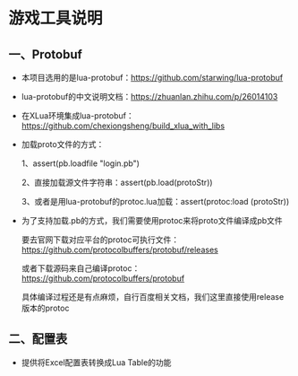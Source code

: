 # 游戏工具说明



## 一、Protobuf

* 本项目选用的是lua-protobuf：https://github.com/starwing/lua-protobuf

* lua-protobuf的中文说明文档：https://zhuanlan.zhihu.com/p/26014103

* 在XLua环境集成lua-protobuf：https://github.com/chexiongsheng/build_xlua_with_libs

* 加载proto文件的方式：

  1、assert(pb.loadfile "login.pb")

  2、直接加载源文件字符串：assert(pb.load(protoStr))

  3、或者是用lua-protobuf的protoc.lua加载：assert(protoc:load (protoStr))

* 为了支持加载.pb的方式，我们需要使用protoc来将proto文件编译成pb文件

  要去官网下载对应平台的protoc可执行文件：https://github.com/protocolbuffers/protobuf/releases

  或者下载源码来自己编译protoc：https://github.com/protocolbuffers/protobuf

  具体编译过程还是有点麻烦，自行百度相关文档，我们这里直接使用release版本的protoc

## 二、配置表

* 提供将Excel配置表转换成Lua Table的功能